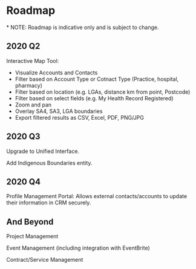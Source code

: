 # Roadmap

\* NOTE: Roadmap is indicative only and is subject to change. 

## 2020 Q2

Interactive Map Tool: 
- Visualize Accounts and Contacts 
- Filter based on Account Type or Cotnact Type (Practice, hospital, pharmacy) 
- Filter based on location (e.g. LGAs, distance km from point, Postcode) 
- Filter based on select fields (e.g. My Health Record Registered) 
- Zoom and pan 
- Overlay SA4, SA3, LGA boundaries
- Export filtered results as CSV, Excel, PDF, PNG/JPG 

## 2020 Q3 

Upgrade to Unified Interface. 

Add Indigenous Boundaries entity. 

## 2020 Q4 

Profile Management Portal: Allows external contacts/accounts to update their information in CRM securely.

## And Beyond

Project Management 

Event Management (including integration with EventBrite)

Contract/Service Management